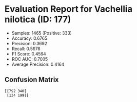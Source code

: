 # Evaluation Report for Vachellia nilotica (ID: 177)
- Samples: 1465 (Positive: 333)
- Accuracy: 0.6765
- Precision: 0.3692
- Recall: 0.5976
- F1 Score: 0.4564
- ROC AUC: 0.7005
- Average Precision: 0.4164

## Confusion Matrix
```
[[792 340]
 [134 199]]
```